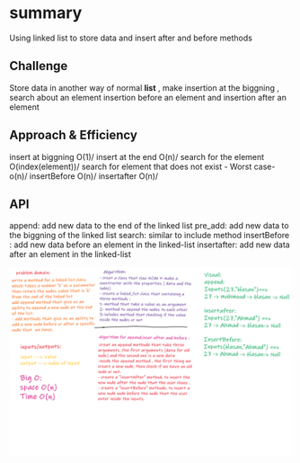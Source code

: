 # summary
<!-- Short summary or background information -->
Using linked list to store data and insert after and before methods

## Challenge
<!-- Description of the challenge -->
Store data in another way of normal **list** , make insertion at the biggning , search about an element insertion before an element and insertion after an element

## Approach & Efficiency
<!-- What approach did you take? Why? What is the Big O space/time for this approach? -->
insert at biggning O(1)/
insert at the end O(n)/
search for the element O(index(element))/
search for element that does not exist - Worst case- o(n)/
insertBefore O(n)/
insertafter O(n)/

## API
<!-- Description of each method publicly available to your Linked List -->
append: add new data to the end of the linked list
pre_add: add new data to the biggning of the linked list
search: similar to include method
insertBefore : add new data before an element in the linked-list
insertafter: add new data after an element in the linked-list


<img src="../../../../assets/codechallenge06.png">

